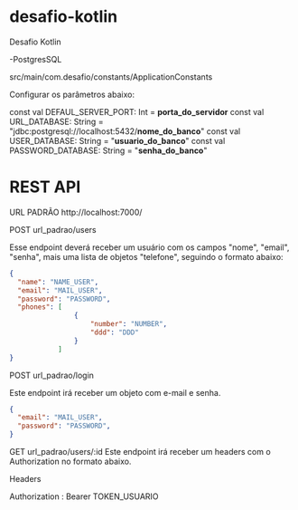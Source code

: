 # desafio-kotlin
Desafio Kotlin

-PostgresSQL

src/main/com.desafio/constants/ApplicationConstants

Configurar os parâmetros abaixo:

const val DEFAUL_SERVER_PORT: Int = <b>porta_do_servidor</b>
const val URL_DATABASE: String = "jdbc:postgresql://localhost:5432/<b>nome_do_banco</b>"
const val USER_DATABASE: String = "<b>usuario_do_banco</b>"
const val PASSWORD_DATABASE: String = "<b>senha_do_banco</b>"


# REST API

URL PADRÃO
http://localhost:7000/

POST url_padrao/users

Esse endpoint deverá receber um usuário com os campos "nome", "email", "senha", mais uma lista de objetos "telefone", seguindo o formato abaixo:

```Json
{
  "name": "NAME_USER",
  "email": "MAIL_USER",
  "password": "PASSWORD",
  "phones": [
                {
                    "number": "NUMBER",
                    "ddd": "DDD"
                }
            ]
}
```

POST url_padrao/login

Este endpoint irá receber um objeto com e-mail e senha.

```Json
{
  "email": "MAIL_USER",
  "password": "PASSWORD",  
}
```

GET url_padrao/users/:id
Este endpoint irá receber um headers com o Authorization no formato abaixo.

Headers

Authorization : Bearer TOKEN_USUARIO
